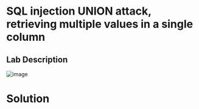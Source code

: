 # SQL injection UNION attack, retrieving multiple values in a single column

## Lab Description

![image](https://github.com/KVNuhman/Web-Security-Lab/assets/46161259/eedf783c-bf99-4d8a-bd2d-58016006683e)

# Solution
